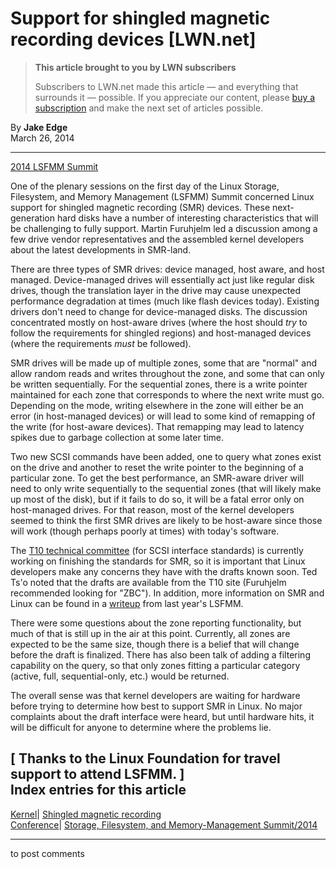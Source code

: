 # Support for shingled magnetic recording devices [LWN.net]

> **This article brought to you by LWN subscribers**
> 
> Subscribers to LWN.net made this article — and everything that surrounds it — possible. If you appreciate our content, please [buy a subscription](/Promo/nst-nag3/subscribe) and make the next set of articles possible. 

By **Jake Edge**  
March 26, 2014 

* * *

[2014 LSFMM Summit](/Articles/LSFMM2014/)

One of the plenary sessions on the first day of the Linux Storage, Filesystem, and Memory Management (LSFMM) Summit concerned Linux support for shingled magnetic recording (SMR) devices. These next-generation hard disks have a number of interesting characteristics that will be challenging to fully support. Martin Furuhjelm led a discussion among a few drive vendor representatives and the assembled kernel developers about the latest developments in SMR-land. 

There are three types of SMR drives: device managed, host aware, and host managed. Device-managed drives will essentially act just like regular disk drives, though the translation layer in the drive may cause unexpected performance degradation at times (much like flash devices today). Existing drivers don't need to change for device-managed disks. The discussion concentrated mostly on host-aware drives (where the host should _try_ to follow the requirements for shingled regions) and host-managed devices (where the requirements _must_ be followed). 

SMR drives will be made up of multiple zones, some that are "normal" and allow random reads and writes throughout the zone, and some that can only be written sequentially. For the sequential zones, there is a write pointer maintained for each zone that corresponds to where the next write must go. Depending on the mode, writing elsewhere in the zone will either be an error (in host-managed devices) or will lead to some kind of remapping of the write (for host-aware devices). That remapping may lead to latency spikes due to garbage collection at some later time. 

Two new SCSI commands have been added, one to query what zones exist on the drive and another to reset the write pointer to the beginning of a particular zone. To get the best performance, an SMR-aware driver will need to only write sequentially to the sequential zones (that will likely make up most of the disk), but if it fails to do so, it will be a fatal error only on host-managed drives. For that reason, most of the kernel developers seemed to think the first SMR drives are likely to be host-aware since those will work (though perhaps poorly at times) with today's software. 

The [T10 technical committee](http://www.t10.org/) (for SCSI interface standards) is currently working on finishing the standards for SMR, so it is important that Linux developers make any concerns they have with the drafts known soon. Ted Ts'o noted that the drafts are available from the T10 site (Furuhjelm recommended looking for "ZBC"). In addition, more information on SMR and Linux can be found in a [writeup](/Articles/548116/) from last year's LSFMM. 

There were some questions about the zone reporting functionality, but much of that is still up in the air at this point. Currently, all zones are expected to be the same size, though there is a belief that will change before the draft is finalized. There has also been talk of adding a filtering capability on the query, so that only zones fitting a particular category (active, full, sequential-only, etc.) would be returned. 

The overall sense was that kernel developers are waiting for hardware before trying to determine how best to support SMR in Linux. No major complaints about the draft interface were heard, but until hardware hits, it will be difficult for anyone to determine where the problems lie. 

[ Thanks to the Linux Foundation for travel support to attend LSFMM. ]  
Index entries for this article  
---  
[Kernel](/Kernel/Index)| [Shingled magnetic recording](/Kernel/Index#Shingled_magnetic_recording)  
[Conference](/Archives/ConferenceIndex/)| [Storage, Filesystem, and Memory-Management Summit/2014](/Archives/ConferenceIndex/#Storage_Filesystem_and_Memory-Management_Summit-2014)  
  


* * *

to post comments 
